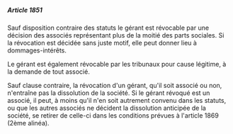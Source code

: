 ##### Article 1851

Sauf disposition contraire des statuts le gérant est révocable par une décision des associés représentant plus de la moitié des parts sociales. Si la révocation est décidée sans juste motif, elle peut donner lieu à dommages-intérêts.

Le gérant est également révocable par les tribunaux pour cause légitime, à la demande de tout associé.

Sauf clause contraire, la révocation d'un gérant, qu'il soit associé ou non, n'entraîne pas la dissolution de la société. Si le gérant révoqué est un associé, il peut, à moins qu'il n'en soit autrement convenu dans les statuts, ou que les autres associés ne décident la dissolution anticipée de la société, se retirer de celle-ci dans les conditions prévues à l'article 1869 (2ème alinéa).

